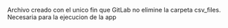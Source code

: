 Archivo creado con el unico fin que GitLab no elimine la carpeta csv_files. Necesaria para la ejecucion de la app